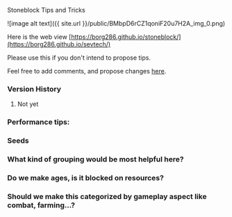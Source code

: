 Stoneblock Tips and Tricks 

![image alt text]({{ site.url }}/public/BMbpD6rCZ1qoniF20u7H2A_img_0.png)

Here is the web view [https://borg286.github.io/stoneblock/](https://borg286.github.io/sevtech/)

Please use this if you don't intend to propose tips.

Feel free to add comments, and propose changes [here](https://docs.google.com/document/d/1oejLRC7Xrk00-SPad59qJpikVbFcdQs0s4Puof2h0Ac/edit#).

### Version History

1. Not yet

### Performance tips:

### Seeds

### What kind of grouping would be most helpful here?

### Do we make ages, is it blocked on resources?

### Should we make this categorized by gameplay aspect like combat, farming...? 

